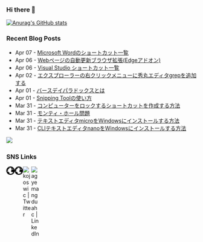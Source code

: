 ### Hi there 👋

[![Anurag's GitHub stats](https://github-readme-stats.vercel.app/api?username=kenjinote)](https://github.com/anuraghazra/github-readme-stats)


### Recent Blog Posts
<!-- feed start -->
- Apr 07 - [Microsoft Wordのショートカット一覧](https://kenji.blog/posts/microsoft-word%E3%81%AE%E3%82%B7%E3%83%A7%E3%83%BC%E3%83%88%E3%82%AB%E3%83%83%E3%83%88%E4%B8%80%E8%A6%A7/)
- Apr 06 - [Webページの自動更新ブラウザ拡張(Edgeアドオン)](https://kenji.blog/posts/web%E3%83%9A%E3%83%BC%E3%82%B8%E3%81%AE%E8%87%AA%E5%8B%95%E6%9B%B4%E6%96%B0%E3%83%96%E3%83%A9%E3%82%A6%E3%82%B6%E6%8B%A1%E5%BC%B5edge%E3%82%A2%E3%83%89%E3%82%AA%E3%83%B3/)
- Apr 06 - [Visual Studio ショートカット一覧](https://kenji.blog/posts/visual-studio-%E3%82%B7%E3%83%A7%E3%83%BC%E3%83%88%E3%82%AB%E3%83%83%E3%83%88%E4%B8%80%E8%A6%A7/)
- Apr 02 - [エクスプローラーの右クリックメニューに秀丸エディタgrepを追加する](https://kenji.blog/posts/%E3%82%A8%E3%82%AF%E3%82%B9%E3%83%97%E3%83%AD%E3%83%BC%E3%83%A9%E3%83%BC%E3%81%AE%E5%8F%B3%E3%82%AF%E3%83%AA%E3%83%83%E3%82%AF%E3%83%A1%E3%83%8B%E3%83%A5%E3%83%BC%E3%81%AB%E7%A7%80%E4%B8%B8%E3%82%A8%E3%83%87%E3%82%A3%E3%82%BFgrep%E3%82%92%E8%BF%BD%E5%8A%A0%E3%81%99%E3%82%8B/)
- Apr 01 - [バースデイパラドックスとは](https://kenji.blog/posts/%E3%83%90%E3%83%BC%E3%82%B9%E3%83%87%E3%82%A4%E3%83%91%E3%83%A9%E3%83%89%E3%83%83%E3%82%AF%E3%82%B9%E3%81%A8%E3%81%AF/)
- Apr 01 - [Snipping Toolの使い方](https://kenji.blog/posts/snipping-tool%E3%81%AE%E4%BD%BF%E3%81%84%E6%96%B9/)
- Mar 31 - [コンピューターをロックするショートカットを作成する方法](https://kenji.blog/posts/%E3%82%B3%E3%83%B3%E3%83%94%E3%83%A5%E3%83%BC%E3%82%BF%E3%83%BC%E3%82%92%E3%83%AD%E3%83%83%E3%82%AF%E3%81%99%E3%82%8B%E3%82%B7%E3%83%A7%E3%83%BC%E3%83%88%E3%82%AB%E3%83%83%E3%83%88%E3%82%92%E4%BD%9C%E6%88%90%E3%81%99%E3%82%8B%E6%96%B9%E6%B3%95/)
- Mar 31 - [モンティ・ホール問題](https://kenji.blog/posts/%E3%83%A2%E3%83%B3%E3%83%86%E3%82%A3%E3%83%9B%E3%83%BC%E3%83%AB%E5%95%8F%E9%A1%8C/)
- Mar 31 - [テキストエディタmicroをWindowsにインストールする方法](https://kenji.blog/posts/%E3%83%86%E3%82%AD%E3%82%B9%E3%83%88%E3%82%A8%E3%83%87%E3%82%A3%E3%82%BFmicro%E3%82%92windows%E3%81%AB%E3%82%A4%E3%83%B3%E3%82%B9%E3%83%88%E3%83%BC%E3%83%AB%E3%81%99%E3%82%8B%E6%96%B9%E6%B3%95/)
- Mar 31 - [CLIテキストエディタnanoをWindowsにインストールする方法](https://kenji.blog/posts/cli%E3%83%86%E3%82%AD%E3%82%B9%E3%83%88%E3%82%A8%E3%83%87%E3%82%A3%E3%82%BFnano%E3%82%92windows%E3%81%AB%E3%82%A4%E3%83%B3%E3%82%B9%E3%83%88%E3%83%BC%E3%83%AB%E3%81%99%E3%82%8B%E6%96%B9%E6%B3%95/)
<!-- feed end -->

<!-- GitHub Profile Views Counter -->
![](https://komarev.com/ghpvc/?username=kenjinote)

<!-- SNS Links -->
### SNS Links
[<img align="left" alt="codewithkojo.com" width="22px" src="https://raw.githubusercontent.com/iconic/open-iconic/master/svg/globe.svg" />][website1]
[<img align="left" alt="codewithkojo.com" width="22px" src="https://raw.githubusercontent.com/iconic/open-iconic/master/svg/globe.svg" />][website2]
[<img align="left" alt="kojoswic | Twitter" width="22px" src="https://cdn.jsdelivr.net/npm/simple-icons@v3/icons/twitter.svg" />][twitter]
[<img align="left" alt="agyemangduahc | LinkedIn" width="22px" src="https://cdn.jsdelivr.net/npm/simple-icons@v3/icons/linkedin.svg" />][linkedin]

[website1]: https://hack.jp
[website2]: https://kenji.blog
[twitter]: https://twitter.com/kenjinote
[linkedin]: https://www.linkedin.com/in/kenjinote/

<!--
**kenjinote/kenjinote** is a ✨ _special_ ✨ repository because its `README.md` (this file) appears on your GitHub profile.

Here are some ideas to get you started:

- 🔭 I’m currently working on ...
- 🌱 I’m currently learning ...
- 👯 I’m looking to collaborate on ...
- 🤔 I’m looking for help with ...
- 💬 Ask me about ...
- 📫 How to reach me: ...
- 😄 Pronouns: ...
- ⚡ Fun fact: ...
-->
